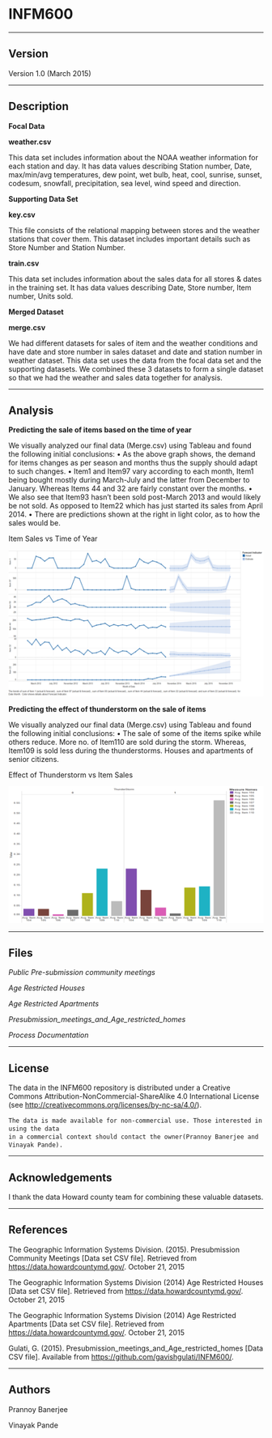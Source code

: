# INFM600
-------
Version
-------

Version 1.0 (March 2015)

-----------
Description
-----------

**Focal Data**

**weather.csv**

This data set includes information about the NOAA weather information for each station and day. It has data values describing Station number, Date, max/min/avg temperatures, dew point, wet bulb, heat, cool, sunrise, sunset, codesum, snowfall, precipitation, sea level, wind speed and direction.

**Supporting Data Set**

**key.csv**

This file consists of the relational mapping between stores and the weather stations that cover them. This dataset includes important details such as Store Number and Station Number.





**train.csv**

This data set includes information about the sales data for all stores & dates in the training set. It has data values describing Date, Store number, Item number, Units sold. 

**Merged Dataset**

**merge.csv**

We had different datasets for sales of item and the weather conditions and have date and store number in sales dataset and date and station number in weather dataset. This data set uses the data from the focal data set and the supporting datasets. We combined these 3 datasets to form a single dataset so that we had the weather and sales data together for analysis.



---------------
Analysis
---------------

**Predicting the sale of items based on the time of year**

We visually analyzed our final data (Merge.csv) using Tableau and found the following initial conclusions:
•	As the above graph shows, the demand for items changes as per season and months thus the supply should adapt to such changes. 
•	Item1 and Item97 vary according to each month, Item1 being bought mostly during March-July and the latter from December to January. Whereas Items 44 and 32 are fairly constant over the months. 
•	We also see that Item93 hasn’t been sold post-March 2013 and would likely be not sold. 
As opposed to Item22 which has just started its sales from April 2014. 
•	There are predictions shown at the right in light color, as to how the sales would be.


Item Sales vs Time of Year

![alt tag](https://github.com/Prannoy123/INFM-600/blob/master/item%20sales%20vs%20time%20of%20year.png)

**Predicting the effect of thunderstorm on the sale of items**

We visually analyzed our final data (Merge.csv) using Tableau and found the following initial conclusions:
•	The sale of some of the items spike while others reduce. More no. of Item110 are sold during the storm. Whereas, Item109 is sold less during the thunderstorms.
Houses and apartments of senior citizens.

Effect of Thunderstorm vs Item Sales

![alt tag](https://github.com/Prannoy123/INFM-600/blob/master/effect%20of%20thunderstorm.png)

-----
Files
-----

*Public Pre-submission community meetings*

*Age Restricted Houses*

*Age Restricted Apartments*

*Presubmission_meetings_and_Age_restricted_homes*

*Process Documentation*

------- 
License
-------

The data in the INFM600 repository is distributed under a Creative Commons 
Attribution-NonCommercial-ShareAlike 4.0 International License (see 
http://creativecommons.org/licenses/by-nc-sa/4.0/).
   
	The data is made available for non-commercial use. Those interested in using the data 
   	in a commercial context should contact the owner(Prannoy Banerjee and Vinayak Pande).

----------------
Acknowledgements
----------------

   I thank the data Howard county team for combining these valuable datasets.

----------
References
----------

The Geographic Information Systems Division. (2015). Presubmission Community Meetings [Data set CSV file]. Retrieved from https://data.howardcountymd.gov/. October 21, 2015

The Geographic Information Systems Division (2014) Age Restricted Houses [Data set CSV file]. Retrieved from https://data.howardcountymd.gov/. October 21, 2015

The Geographic Information Systems Division (2014) Age Restricted Apartments [Data set CSV file]. Retrieved from https://data.howardcountymd.gov/. October 21, 2015

Gulati, G. (2015). Presubmission_meetings_and_Age_restricted_homes [Data CSV file]. Available from https://github.com/gavishgulati/INFM600/.

-------
Authors
-------

Prannoy Banerjee
 
Vinayak Pande
